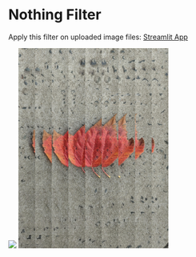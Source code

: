 # Nothing Filter

Apply this filter on uploaded image files: [Streamlit App](https://nothingfilter.streamlit.app)

<p float="left">
  <img src="/demo_in.jpeg" width="300" />
  <img src="/demo_out.jpeg" width="300" /> 
</p>
